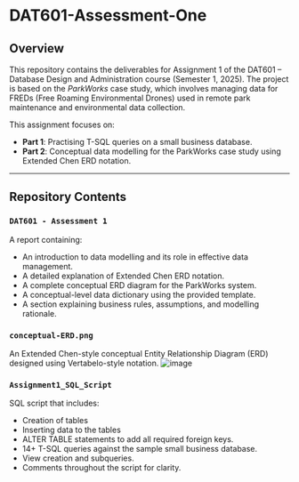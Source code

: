 # DAT601-Assessment-One

## Overview

This repository contains the deliverables for Assignment 1 of the DAT601 – Database Design and Administration course (Semester 1, 2025). The project is based on the *ParkWorks* case study, which involves managing data for FREDs (Free Roaming Environmental Drones) used in remote park maintenance and environmental data collection.

This assignment focuses on:
- **Part 1**: Practising T-SQL queries on a small business database.
- **Part 2**: Conceptual data modelling for the ParkWorks case study using Extended Chen ERD notation.

---

## Repository Contents

### `DAT601 - Assessment 1`
A report containing:
- An introduction to data modelling and its role in effective data management.
- A detailed explanation of Extended Chen ERD notation.
- A complete conceptual ERD diagram for the ParkWorks system.
- A conceptual-level data dictionary using the provided template.
- A section explaining business rules, assumptions, and modelling rationale.

### `conceptual-ERD.png`
An Extended Chen-style conceptual Entity Relationship Diagram (ERD) designed using Vertabelo-style notation.
![image](https://github.com/user-attachments/assets/994bb903-8fab-4d84-b428-200248dd4f5e)

### `Assignment1_SQL_Script`
SQL script that includes:
- Creation of tables
- Inserting data to the tables
- ALTER TABLE statements to add all required foreign keys.
- 14+ T-SQL queries against the sample small business database.
- View creation and subqueries.
- Comments throughout the script for clarity.
